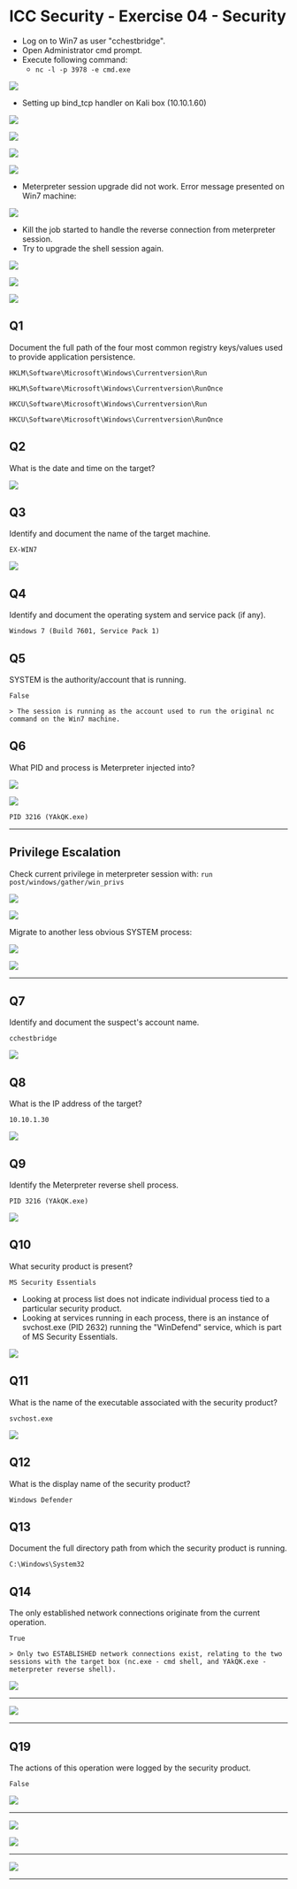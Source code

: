 # ICC Security - Exercise 04 - Security

- Log on to Win7 as user "cchestbridge".
- Open Administrator cmd prompt.
- Execute following command:
  - `nc -l -p 3978 -e cmd.exe`

![](images/2020-07-06-10-41-48.png)

- Setting up bind_tcp handler on Kali box (10.10.1.60)

![](images/2020-07-06-10-44-49.png)

![](images/2020-07-06-10-53-41.png)

![](images/2020-07-06-10-56-33.png)

![](images/2020-07-06-10-57-53.png)

- Meterpreter session upgrade did not work. Error message presented on Win7 machine:

![](images/2020-07-06-10-59-25.png)

- Kill the job started to handle the reverse connection from meterpreter session.
- Try to upgrade the shell session again.

![](images/2020-07-06-11-01-15.png)

![](images/2020-07-06-11-01-40.png)

![](images/2020-07-06-11-01-53.png)

## Q1

Document the full path of the four most common registry keys/values used to provide application persistence.

```
HKLM\Software\Microsoft\Windows\Currentversion\Run

HKLM\Software\Microsoft\Windows\Currentversion\RunOnce

HKCU\Software\Microsoft\Windows\Currentversion\Run

HKCU\Software\Microsoft\Windows\Currentversion\RunOnce
```

## Q2

What is the date and time on the target?

![](images/2020-07-06-14-13-13.png)

## Q3

Identify and document the name of the target machine.

```
EX-WIN7
```

![](images/2020-07-06-11-09-16.png)

## Q4

Identify and document the operating system and service pack (if any).

```
Windows 7 (Build 7601, Service Pack 1)
```

## Q5

SYSTEM is the authority/account that is running.

```
False

> The session is running as the account used to run the original nc command on the Win7 machine.
```

## Q6

What PID and process is Meterpreter injected into?

![](images/2020-07-06-11-11-59.png)

![](images/2020-07-06-11-12-25.png)

```
PID 3216 (YAkQK.exe)
```

---

## Privilege Escalation

Check current privilege in meterpreter session with:
`run post/windows/gather/win_privs`

![](images/2020-07-06-11-14-50.png)

![](images/2020-07-06-11-15-26.png)

Migrate to another less obvious SYSTEM process:

![](images/2020-07-06-11-16-46.png)

![](images/2020-07-06-11-17-01.png)

---

## Q7

Identify and document the suspect's account name.

```
cchestbridge
```

![](images/2020-07-06-11-19-36.png)

## Q8

What is the IP address of the target?

```
10.10.1.30
```

![](images/2020-07-06-11-20-17.png)

## Q9

Identify the Meterpreter reverse shell process.

```
PID 3216 (YAkQK.exe)
```

![](images/2020-07-06-11-21-25.png)

## Q10

What security product is present?

```
MS Security Essentials
```

- Looking at process list does not indicate individual process tied to a particular security product.
- Looking at services running in each process, there is an instance of svchost.exe (PID 2632) running the "WinDefend" service, which is part of MS Security Essentials.

![](images/2020-07-06-11-30-43.png)

## Q11

What is the name of the executable associated with the security product?

```
svchost.exe
```

![](images/2020-07-06-11-33-09.png)

## Q12

What is the display name of the security product?

```
Windows Defender
```

## Q13

Document the full directory path from which the security product is running.

```
C:\Windows\System32
```

## Q14

The only established network connections originate from the current operation.

```
True

> Only two ESTABLISHED network connections exist, relating to the two sessions with the target box (nc.exe - cmd shell, and YAkQK.exe - meterpreter reverse shell).
```

![](images/2020-07-06-11-37-04.png)

---

![](images/2020-07-06-11-38-47.png)

---

## Q19

The actions of this operation were logged by the security product.

```
False
```

![](images/2020-07-06-12-47-41.png)

---

![](images/2020-07-06-12-37-16.png)

![](images/2020-07-06-12-42-21.png)

---

![](images/2020-07-06-14-35-13.png)

---
